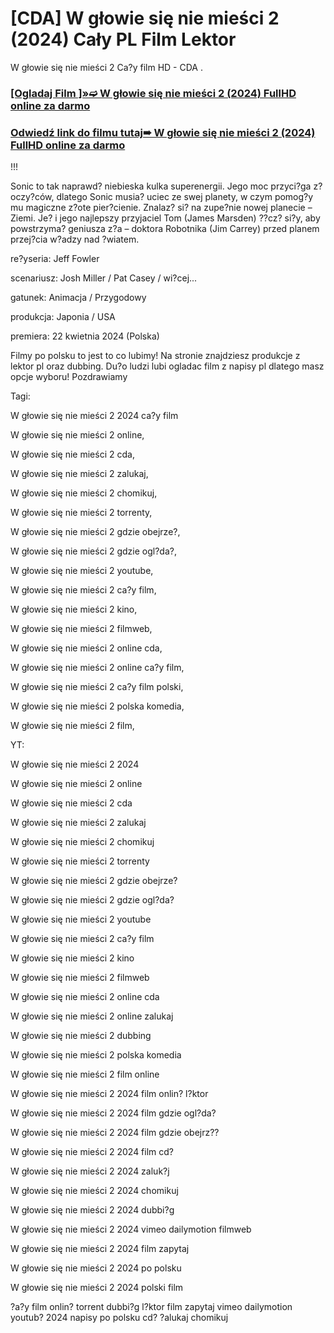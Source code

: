 # [CDA] W głowie się nie mieści 2 (2024) Cały PL Film Lektor
W głowie się nie mieści 2 Ca?y film HD - CDA .

 <div class="markdown-heading" dir="auto"><h3 tabindex="-1" class="heading-element" dir="auto"><a href="https://cutt.ly/5ejw9YrV">[Ogladaj Film ]»➫ W głowie się nie mieści 2 (2024) FullHD online za darmo</a></h3></p>

<div class="markdown-heading" dir="auto"><h3 tabindex="-1" class="heading-element" dir="auto"><a href="https://cutt.ly/5ejw9YrV">Odwiedź link do filmu tutaj➠ W głowie się nie mieści 2 (2024) FullHD online za darmo</a></h3></p>


!!!

Sonic to tak naprawd? niebieska kulka superenergii. Jego moc przyci?ga z?oczy?ców, dlatego Sonic musia? uciec ze swej planety, w czym pomog?y mu magiczne z?ote pier?cienie. Znalaz? si? na zupe?nie nowej planecie – Ziemi. Je? i jego najlepszy przyjaciel Tom (James Marsden) ??cz? si?y, aby powstrzyma? geniusza z?a – doktora Robotnika (Jim Carrey) przed planem przej?cia w?adzy nad ?wiatem.

 

re?yseria: Jeff Fowler

scenariusz: Josh Miller / Pat Casey / wi?cej...

gatunek: Animacja / Przygodowy

produkcja: Japonia / USA

premiera: 22 kwietnia 2024 (Polska)

 

Filmy po polsku to jest to co lubimy! Na stronie znajdziesz produkcje z lektor pl oraz dubbing. Du?o ludzi lubi ogladac film z napisy pl dlatego masz opcje wyboru! Pozdrawiamy

 

Tagi:

W głowie się nie mieści 2 2024 ca?y film

W głowie się nie mieści 2 online,

W głowie się nie mieści 2 cda,

W głowie się nie mieści 2 zalukaj,

W głowie się nie mieści 2 chomikuj,

W głowie się nie mieści 2 torrenty,

W głowie się nie mieści 2 gdzie obejrze?,

W głowie się nie mieści 2 gdzie ogl?da?,

W głowie się nie mieści 2 youtube,

W głowie się nie mieści 2 ca?y film,

W głowie się nie mieści 2 kino,

W głowie się nie mieści 2 filmweb,

W głowie się nie mieści 2 online cda,

W głowie się nie mieści 2 online ca?y film,

W głowie się nie mieści 2 ca?y film polski,

W głowie się nie mieści 2 polska komedia,

W głowie się nie mieści 2 film,

YT:

W głowie się nie mieści 2 2024

W głowie się nie mieści 2 online

W głowie się nie mieści 2 cda

W głowie się nie mieści 2 zalukaj

W głowie się nie mieści 2 chomikuj

W głowie się nie mieści 2 torrenty

W głowie się nie mieści 2 gdzie obejrze?

W głowie się nie mieści 2 gdzie ogl?da?

W głowie się nie mieści 2 youtube

W głowie się nie mieści 2 ca?y film

W głowie się nie mieści 2 kino

W głowie się nie mieści 2 filmweb

W głowie się nie mieści 2 online cda

W głowie się nie mieści 2 online zalukaj

W głowie się nie mieści 2 dubbing

W głowie się nie mieści 2 polska komedia

W głowie się nie mieści 2 film online

W głowie się nie mieści 2 2024 film onlin? l?ktor

W głowie się nie mieści 2 2024 film gdzie ogl?da?


W głowie się nie mieści 2 2024 film gdzie obejrz??

W głowie się nie mieści 2 2024 film cd?

W głowie się nie mieści 2 2024 zaluk?j

W głowie się nie mieści 2 2024 chomikuj

W głowie się nie mieści 2 2024 dubbi?g

W głowie się nie mieści 2 2024 vimeo dailymotion filmweb

W głowie się nie mieści 2 2024 film zapytaj

W głowie się nie mieści 2 2024 po polsku

W głowie się nie mieści 2 2024 polski film

?a?y film onlin? torrent dubbi?g l?ktor film zapytaj vimeo dailymotion youtub? 2024 napisy po polsku cd? ?alukaj chomikuj
